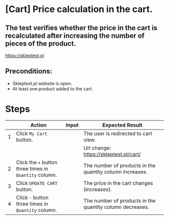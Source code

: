 # [Cart] Price calculation in the cart.

## The test verifies whether the price in the cart is recalculated after increasing the number of pieces of the product.

https://skleptest.pl

## Preconditions:

* Skleptest.pl website is open.
* At least one product added to the cart.

# Steps

|   | Action                                                 | Input | Expected Result                                          |
|---|--------------------------------------------------------|-------|----------------------------------------------------------|
| 1 | Click `My Cart` button.                                |       | The user is redirected to cart view.                     |
|   |                                                        |       | Url change: https://skleptest.pl/cart/                   | 
| 2 | Click the `+` button three times in `Quantity` column. |       | The number of products in the quantity column increases. |
| 3 | Click `UPDATE CART` button.                            |       | The price in the cart changes (increases).               |
| 4 | Click `-` button three times in `Quantity` column.     |       | The number of products in the quantity column decreases. |
